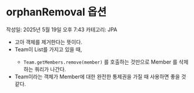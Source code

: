# orphanRemoval 옵션

작성일: 2025년 5월 19일 오후 7:43
카테고리: JPA

- 고아 객체를 제거한다는 뜻이다.
- Team이 List<Member>를 가지고 있을 때,
    - `Team.getMembers.remove(member)` 를 호출하는 것만으로 Member 를 삭제하는 쿼리가 나간다.
- Team이라는 객체가 Member에 대한 완전한 통제권을 가질 때 사용하면 좋을 것 같다.